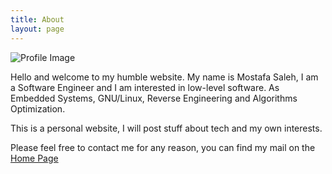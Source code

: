 ```yaml
---
title: About
layout: page
---
```


![Profile Image](https://i.imgur.com/OaArj4k.jpg)


Hello and welcome to my humble website. My name is Mostafa Saleh, I am a Software Engineer and I am interested in low-level software. As  Embedded Systems, GNU/Linux, Reverse Engineering and Algorithms Optimization.


This is a personal website, I will post stuff about tech and my own interests.

 
Please feel free to contact me for any reason, you can find my mail on the [Home Page](https://mostafasaleh.com)
